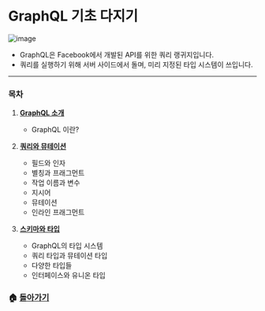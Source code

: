 # GraphQL 기초 다지기

![image](https://blogfiles.pstatic.net/MjAxOTAxMTNfMjY5/MDAxNTQ3MzU1MTEyMjk5.7FuEv3vSYxkfi82wIIodxKHhemlIXmLUNbFfJBScFvEg.kfrZrASJydvEyBe9oa72BYdGeaT5Wop5ZoEDPwwQxQUg.PNG.3457soso/1176121-20180118100956709-201418282.png)

- GraphQL은 Facebook에서 개발된 API를 위한 쿼리 랭귀지입니다.
- 쿼리를 실행하기 위해 서버 사이드에서 돌며, 미리 지정된 타입 시스템이 쓰입니다.



***

### 목차

1. [**GraphQL 소개**](https://github.com/3457soso/TIL/blob/master/GraphQL/01_Intro.md)

   - GraphQL 이란?

   

2. [**쿼리와 뮤테이션**](https://github.com/3457soso/TIL/blob/master/GraphQL/02_Query_Mutation.md)

   - 필드와 인자
   - 별칭과 프래그먼트
   - 작업 이름과 변수
   - 지시어
   - 뮤테이션
   - 인라인 프래그먼트

   

3. [**스키마와 타입**](https://github.com/3457soso/TIL/blob/master/GraphQL/03_Schema_Type.md)

   - GraphQL의 타입 시스템
   - 쿼리 타입과 뮤테이션 타입
   - 다양한 타입들
   - 인터페이스와 유니온 타입

   

### :house: [**돌아가기**](https://github.com/3457soso/TIL)
